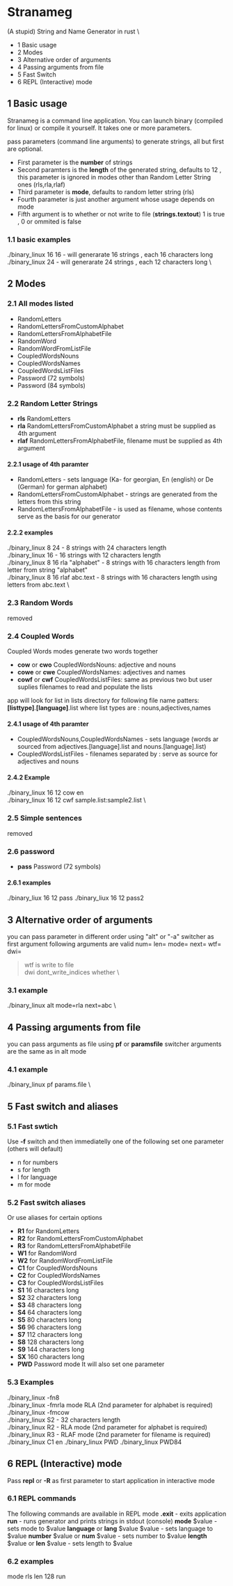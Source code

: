# Stranameg
(A stupid) String and Name Generator in rust \

+ 1 Basic usage
+ 2 Modes
+ 3 Alternative order of arguments
+ 4 Passing arguments from file
+ 5 Fast Switch 
+ 6 REPL (Interactive) mode
## 1 Basic usage
Stranameg is a command line application.
You can launch binary (compiled for linux) or compile it yourself.
It takes one or more parameters.

pass parameters (command line arguments) to generate strings, all but first are optional.
- First parameter is the **number** of strings
- Second paramters is the **length** of the generated string, defaults to 12 , this parameter is ignored in modes other than Random Letter String ones (rls,rla,rlaf)
- Third parameter is **mode**, defaults to random letter string (rls)
- Fourth parameter is just another argument whose usage depends on mode
- Fifth argument is to whether or not write to file (**strings.textout**) 1 is true , 0 or ommited is false

### 1.1 basic examples
./binary_linux 16 16  - will generarate 16 strings , each 16 characters long \
./binary_linux 24  - will generarate 24 strings , each 12 characters long \

## 2 Modes

### 2.1 All modes listed
- RandomLetters
- RandomLettersFromCustomAlphabet
- RandomLettersFromAlphabetFile
- RandomWord
- RandomWordFromListFile
- CoupledWordsNouns
- CoupledWordsNames
- CoupledWordsListFiles
- Password (72 symbols)
- Password (84 symbols)

### 2.2 Random Letter Strings
- **rls**  RandomLetters
- **rla**  RandomLettersFromCustomAlphabet a string must be supplied as 4th argument
- **rlaf**  RandomLettersFromAlphabetFile, filename must be supplied as 4th argument
#### 2.2.1 usage of 4th paramter
- RandomLetters - sets language (Ka- for georgian, En (english) or De (German) for german alphabet)
- RandomLettersFromCustomAlphabet - strings are generated from the letters from this string
- RandomLettersFromAlphabetFile - is used as filename, whose contents serve as the basis for our generator

#### 2.2.2 examples
./binary_linux 8 24  - 8 strings with 24 characters length \
./binary_linux 16  - 16 strings with 12 characters length \
./binary_linux 8 16 rla "alphabet" - 8 strings with 16 characters length from letter from string "alphabet" \
./binary_linux 8 16 rlaf abc.text - 8 strings with 16 characters length using letters from abc.text \

### 2.3 Random Words
removed

### 2.4 Coupled Words
Coupled Words modes generate two words together
- **cow** or **cwo**  CoupledWordsNouns: adjective and nouns
- **cowe** or **cwe** CoupledWordsNames: adjectives and names
- **cowf** or **cwf** CoupledWordsListFiles: same as previous two but user suplies filenames to read and populate the lists

app will look for list in lists directory for following file name patters: **\[listtype\]**.**\[language\]**.list
where list types are : nouns,adjectives,names
#### 2.4.1 usage of 4th paramter
- CoupledWordsNouns,CoupledWordsNames - sets language (words ar sourced from adjectives.[language].list and nouns.[language].list)
- CoupledWordsListFiles - filenames separated by : serve as source for adjectives and nouns

#### 2.4.2 Example
./binary_linux 16 12 cow en \
./binary_linux 16 12 cwf sample.list:sample2.list \

### 2.5 Simple sentences
removed

### 2.6 password
- **pass** Password (72 symbols)

#### 2.6.1 examples
./binary_liux 16 12 pass
./binary_liux 16 12 pass2

## 3 Alternative order of arguments
you can pass parameter in different order using "alt" or "-a" switcher as first argument
following arguments are valid 
num= 
len= 
mode= 
next= 
wtf=
dwi= 
>wtf is write to file \
>dwi dont_write_indices whether \

### 3.1 example
./binary_linux alt mode=rla next=abc \

## 4 Passing arguments from file
you can pass arguments as file using **pf** or **paramsfile** switcher
arguments are the same as in alt mode

### 4.1 example
./binary_linux pf params.file \

## 5 Fast switch and aliases
### 5.1 Fast swtich
Use **-f** switch  and then immediatelly one of the following set one parameter (others will default)
- n for numbers
- s for length
- l for language
- m for mode

### 5.2 Fast switch aliases
Or use aliases for certain options

- **R1** for RandomLetters
- **R2** for RandomLettersFromCustomAlphabet
- **R3** for RandomLettersFromAlphabetFile
- **W1** for RandomWord
- **W2** for RandomWordFromListFile
- **C1** for CoupledWordsNouns
- **C2** for CoupledWordsNames
- **C3** for CoupledWordsListFiles 
- **S1** 16 characters long
- **S2** 32 characters long
- **S3** 48 characters long
- **S4** 64 characters long
- **S5** 80 characters long
- **S6** 96 characters long
- **S7** 112 characters long
- **S8** 128 characters long
- **S9** 144 characters long
- **SX** 160 characters long
- **PWD** Password mode
It will also set one parameter
### 5.3 Examples
./binary_linux -fn8 \
./binary_linux -fmrla mode RLA (2nd parameter for alphabet is required) \
./binary_linux -fmcow \
./binary_linux S2 - 32 characters length \
./binary_linux R2 - RLA mode (2nd parameter for alphabet is required) \
./binary_linux R3 - RLAF mode (2nd parameter for filename is required) \
./binary_linux C1 en
./binary_linux PWD
./binary_linux PWD84


## 6 REPL (Interactive) mode
Pass **repl** or **-R** as first parameter to start application in interactive mode

### 6.1 REPL commands
The following commands are available in REPL mode
**.exit** - exits application
**run** - runs generator and prints strings in stdout (console)
**mode** $value - sets mode to $value
**language** or **lang** $value $value - sets language to $value
**number** $value or **num** $value - sets number to $value
**length** $value or **len** $value - sets length to $value 

### 6.2 examples
mode rls
len 128
run